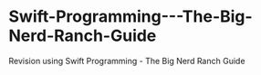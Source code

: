 # Swift-Programming---The-Big-Nerd-Ranch-Guide
Revision using  Swift Programming - The Big Nerd Ranch Guide
